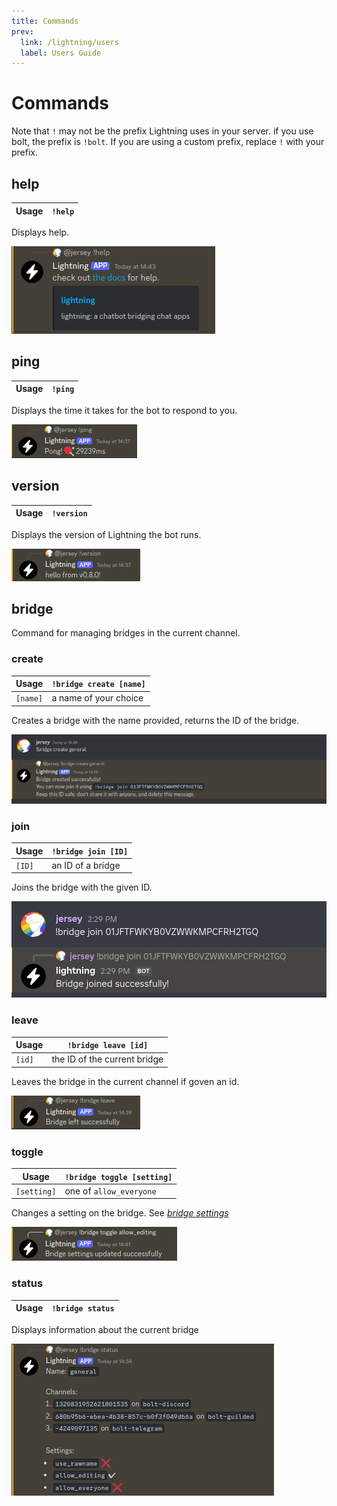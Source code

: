 ```yaml
---
title: Commands
prev:
  link: /lightning/users
  label: Users Guide
---
```


# Commands

Note that `!` may not be the prefix Lightning uses in your server. if you use
bolt, the prefix is `!bolt`. If you are using a custom prefix, replace `!` with
your prefix.

## help

| Usage | `!help` |
| ----- | ------- |

Displays help.

![help image](./commands/help.png)

## ping

| Usage | `!ping` |
| ----- | ------- |

Displays the time it takes for the bot to respond to you.

![ping image](./commands/ping.png)

## version

| Usage | `!version` |
| ----- | ---------- |

Displays the version of Lightning the bot runs.

![version image](./commands/version.png)

## bridge

Command for managing bridges in the current channel.

### create

| Usage    | `!bridge create [name]` |
| -------- | ----------------------- |
| `[name]` | a name of your choice   |

Creates a bridge with the name provided, returns the ID of the bridge.

![creating bridge image](./commands/create.png)

### join

| Usage  | `!bridge join [ID]` |
| ------ | ------------------- |
| `[ID]` | an ID of a bridge   |

Joins the bridge with the given ID.

![joining bridge image](./commands/join.png)

### leave

| Usage | `!bridge leave [id]`          |
| ----- | ----------------------------- |
| `[id]` | the ID of the current bridge |

Leaves the bridge in the current channel if goven an id.

![leaving bridge image](./commands/leave.png)

### toggle

| Usage       | `!bridge toggle [setting]` |
| ----------- | -------------------------- |
| `[setting]` | one of `allow_everyone`    |

Changes a setting on the bridge. See [_bridge settings_](../settings)

![bridge toggle image](./commands/toggle.png)

### status

| Usage | `!bridge status` |
| ----- | ---------------- |

Displays information about the current bridge

![bridge status image](./commands/status.png)
